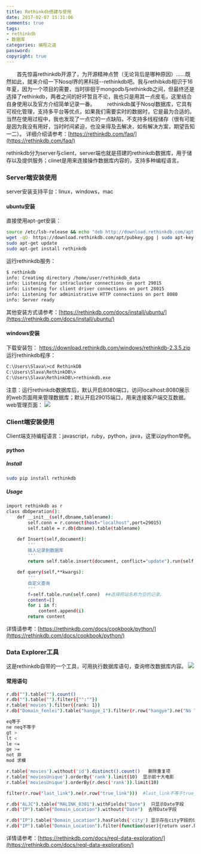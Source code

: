 ```yaml
---
title: Rethinkdb搭建与使用
date: 2017-02-07 15:31:06
comments: true
tags: 
- rethinkdb
- 数据库
categories: 编程之道
password:
copyright: true
---
```

　　首先惊喜rethinkdb开源了，为开源精神点赞（无论背后是哪种原因）......既然如此，就来介绍一下Nosql界的黑科技--rethinkdb吧。我与rethibkdb相识于16年夏，因为一个项目的需要，当时徘徊于mongodb与rethinkdb之间，但最终还是选择了rethinkdb，两者之间的好坏暂且不论，我也只是用其一点皮毛，这里结合自身使用以及官方介绍简单记录一番。
　　rethinkdb属于Nosql数据库，它具有可视化管理，支持多平台等优点，如果我们需要实时的数据时，它是最为合适的。当然在使用过程中，我也发现了一点它的一点缺陷，不支持多线程储存（很有可能是因为我没有用好，当时时间紧迫，也没来得及去解决，如有解决方案，期望告知一二）。
详细介绍请参考：[https://rethinkdb.com/faq/](https://rethinkdb.com/faq/)

rethinkdb分为server与client，server端也就是搭建的rethinkdb数据库，用于储存以及提供服务；clinet是用来连接操作数据库内容的，支持多种编程语言。

### Server端安装使用

server安装支持平台：linux，windows，mac

#### ubuntu安装
直接使用apt-get安装：
```bash
source /etc/lsb-release && echo "deb http://download.rethinkdb.com/apt $DISTRIB_CODENAME main" | sudo tee /etc/apt/sources.list.d/rethinkdb.list
wget -qO- https://download.rethinkdb.com/apt/pubkey.gpg | sudo apt-key add -
sudo apt-get update
sudo apt-get install rethinkdb
```
运行rethinkdb服务：
```bash
$ rethinkdb
info: Creating directory /home/user/rethinkdb_data
info: Listening for intracluster connections on port 29015
info: Listening for client driver connections on port 28015
info: Listening for administrative HTTP connections on port 8080
info: Server ready
```
其他安装方式请参考：[https://rethinkdb.com/docs/install/ubuntu/](https://rethinkdb.com/docs/install/ubuntu/)

#### windows安装
下载安装包：
https://download.rethinkdb.com/windows/rethinkdb-2.3.5.zip
运行rethinkdb程序：
```bash
C:\Users\Slava\>cd RethinkDB
C:\Users\Slava\RethinkDB\>
C:\Users\Slava\RethinkDB\>rethinkdb.exe
```
注意：运行rethinkdb数据库后，默认开启8080端口，访问localhost:8080展示的web页面用来管理数据库；默认开启29015端口，用来连接客户端交互数据。
web管理页面：
![](/upload_image/20170207/1.png)

### Client端安装使用

Client端支持编程语言：javascript，ruby，python，java，这里以python举例。

#### python
##### Install
```bash
sudo pip install rethinkdb
```
##### Usage
```bash
import rethinkdb as r
class dbOperation():
    def __init__(self,dbname,tablename):
        self.conn = r.connect(host="localhost",port=29015)
        self.table = r.db(dbname).table(tablename)

    def Insert(self,document):
        '''
        插入记录到数据库
        '''
        return self.table.insert(document, conflict="update").run(self.conn)

    def query(self,**kwargs):
        '''
        自定义查询
        '''
        f=self.table.run(self.conn)  ##选择网站名称为空的记录。
        content=[]
        for i in f:
            content.append(i)
        return content
```
详情请参考：[https://rethinkdb.com/docs/cookbook/python/](https://rethinkdb.com/docs/cookbook/python/)

### Data Explorer工具
这是rethinkdb自带的一个工具，可用执行数据库语句，查询修改数据库内容。
![](/upload_image/20170207/2.png)

#### 常用语句
```bash
r.db("").table("").count()
r.db("").table("").filter({"":""})
r.table('movies').filter({rank: 1})
r.db("Domain_fenlei").table("hangye_1").filter(r.row("hangye").ne("No Type"))    hangye不等于No Type

eq等于
ne neq不等于
gt >
lt <
le <=
ge >=
not 非
mod 求模

r.table('movies').without('id').distinct().count()   删除重复项
r.table('moviesUnique').orderBy('rank').limit(10)  显示前十大电影
r.table('moviesUnique').orderBy(r.desc('rank')).limit(10)

filter(r.row("last_link").ne(r.row("true_link")))  #last_link不等于true_link

r.db("ALJC").table("MALINK_0301").withFields("Date")  只显示Date字段
r.db("IP").table("Domain_Location").without("Date")  去除Date字段

r.db("IP").table("Domain_Location").hasFields('city') 显示存在city字段的记录
r.db("IP").table("Domain_Location").filter(function(user){return user.hasFields("city").not()}) 显示不存在city字段的记录
```
详情请参考：[https://rethinkdb.com/docs/reql-data-exploration/](https://rethinkdb.com/docs/reql-data-exploration/)
